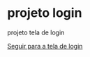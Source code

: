 # projeto login
 projeto tela de login

<a href="https://maxsuelismark.github.io/projeto-login/" target="_blank">Seguir para a tela de login</a>